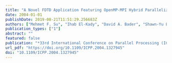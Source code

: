 ```yaml
---
title: "A Novel FDTD Application Featuring OpenMP-MPI Hybrid Parallelization"
date: 2004-01-01
publishDate: 2019-08-21T11:51:29.256683Z
authors: ["Mehmet F. Su", "Ihab El-Kady", "David A. Bader", "Shawn-Yu Lin"]
publication_types: ["1"]
abstract: ""
featured: false
publication: "*33rd International Conference on Parallel Processing (ICPP 2004), 15-18 August 2004, Montreal, Quebec, Canada*"
url_pdf: "https://doi.org/10.1109/ICPP.2004.1327945"
doi: "10.1109/ICPP.2004.1327945"
---
```


